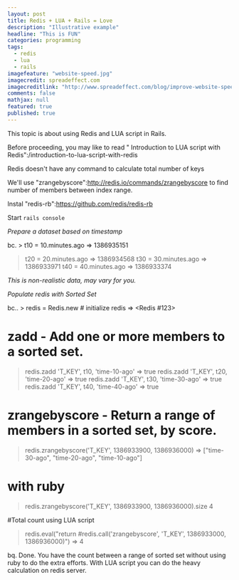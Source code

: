```yaml
---
layout: post
title: Redis + LUA + Rails = Love
description: "Illustrative example"
headline: "This is FUN"
categories: programming
tags: 
  - redis
  - lua
  - rails
imagefeature: "website-speed.jpg"
imagecredit: spreadeffect.com
imagecreditlink: "http://www.spreadeffect.com/blog/improve-website-speed/"
comments: false
mathjax: null
featured: true
published: true
---
```


This topic is about using Redis and LUA script in Rails.

Before proceeding, you may like to read " Introduction to LUA script with Redis":/introduction-to-lua-script-with-redis


Redis doesn't have any command to calculate total number of keys

We'll use "zrangebyscore":http://redis.io/commands/zrangebyscore to find number of members between index range.

Instal "redis-rb":https://github.com/redis/redis-rb

Start `rails console`

*Prepare a dataset based on timestamp*

bc. > t10 = 10.minutes.ago
=> 1386935151
> t20 = 20.minutes.ago
=> 1386934568
> t30 = 30.minutes.ago
=> 1386933971
> t40 = 40.minutes.ago
=> 1386933374

_This is non-realistic data, may vary for you._

*Populate redis with Sorted Set*

bc.. > redis = Redis.new # initialize redis
=> <Redis #123>

# zadd - Add one or more members to a sorted set.
> redis.zadd 'T_KEY', t10, 'time-10-ago'
=> true
> redis.zadd 'T_KEY', t20, 'time-20-ago'
=> true
> redis.zadd 'T_KEY', t30, 'time-30-ago'
=> true
> redis.zadd 'T_KEY', t40, 'time-40-ago'
=> true

# zrangebyscore - Return a range of members in a sorted set, by score.
> redis.zrangebyscore('T_KEY', 1386933900, 1386936000)
=> ["time-30-ago", "time-20-ago", "time-10-ago"]

# with ruby
> redis.zrangebyscore('T_KEY', 1386933900, 1386936000).size
> 4

#Total count using LUA script
> redis.eval("return #redis.call('zrangebyscore', 'T_KEY', 1386933000, 1386936000)")
=> 4

bq. Done. You have the count between a range of sorted set without using ruby to do the extra efforts.
With LUA script you can do the heavy calculation on redis server.